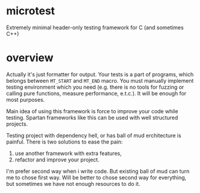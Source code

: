 # microtest

Extremely minimal header-only testing framework for C (and sometimes C++)

# overview

Actually it's just formatter for output. Your tests is a part of programs, which
belongs between `MT_START` and `MT_END` macro. You must manually implement
testing environment which you need (e.g. there is no tools for fuzzing or
calling pure functions, measure performance, e.t.c.). It will be enough for most
purposes.

Main idea of using this framework is force to improve your code while testing.
Spartan frameworks like this can be used with well structured projects.

Testing project with dependency hell, or has ball of mud erchitecture is painful.
There is two solutions to ease the pain:

1. use another framework with extra features,
2. refactor and improve your project.

I'm prefer second way when i write code. But existing ball of mud can turn me
to chose first way. Will be better to chose second way for everything, but
sometimes we have not enough resources to do it.
